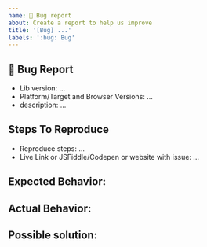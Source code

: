 ```yaml
---
name: 🐛 Bug report
about: Create a report to help us improve
title: '[Bug] ...'
labels: ':bug: Bug'
---
```


## 🐛 Bug Report

<!-- A clear and concise description of what the bug is, and what version are you using-->

- Lib version: ...
- Platform/Target and Browser Versions: ...
- description: ...

## Steps To Reproduce
<!-- The exact steps required to reproduce the issue, ideally with a code example -->
- Reproduce steps: ...
- Live Link or JSFiddle/Codepen or website with issue: ...
<!-- optional, but very helpful. -->

## Expected Behavior:
<!-- Explain what is to be expected, here. -->

## Actual Behavior:
<!-- Explain what is actually happening, here. -->

## Possible solution:
<!-- optional, but very helpful. -->


<!-- P.S. Before you open an issue, please check if a similar issue already exists or has been closed before.-->
